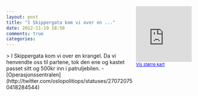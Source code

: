 ```yaml
---
layout: post
title: "I Skippergata kom vi over en ..."
date: 2012-11-19 18:50
comments: true
categories: 
---
```

<div style="float:right; margin:5px; position:relative;top:-130px;"><iframe width="150" height="150" frameborder="0" scrolling="no" marginheight="0" marginwidth="0" src="http://maps.google.com/maps?q=Skippergata%0A,+Oslo&hl=no&t=m&z=14&output=embed&iwloc=&"></iframe><br/><small><a href="http://maps.google.com/maps?q=Skippergata%0A,+Oslo&hl=no&t=m&z=14&source=embed&iwloc=A" style="color:#0000FF;text-align:left" target="_new">Vis st&oslash;rre kart</a></small></div>
> I Skippergata kom vi over en krangel. Da vi henvendte oss til partene, tok den ene og kastet passet sitt og 500kr inn i patruljebilen. 
- [Operasjonssentralen](http://twitter.com/oslopolitiops/statuses/270720750418284544)
